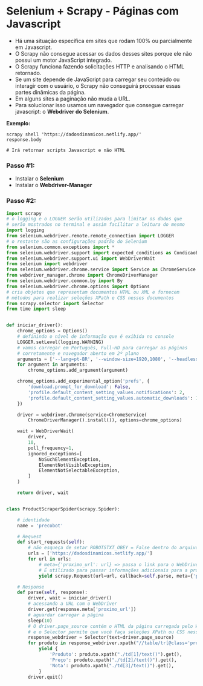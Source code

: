 # Selenium + Scrapy - Páginas com Javascript


- Há uma situação específica em sites que rodam 100% ou parcialmente em Javascript.
- O Scrapy não consegue acessar os dados desses sites porque ele não possui um motor JavaScript integrado.
- O Scrapy funciona fazendo solicitações HTTP e analisando o HTML retornado.
- Se um site depende de JavaScript para carregar seu conteúdo ou interagir com o usuário, o Scrapy não conseguirá processar essas partes dinâmicas da página. 
- Em alguns sites a paginação não muda a URL.
- Para solucionar isso usamos um navegador que consegue carregar javascript: o **Webdriver do Selenium**.


**Exemplo:**
```
scrapy shell 'https://dadosdinamicos.netlify.app/'
response.body

# Irá retornar scripts Javascript e não HTML
```


### Passo #1:
- Instalar o **Selenium**
- Instalar o **Webdriver-Manager**


### Passo #2:
```python
import scrapy
# o logging e o LOGGER serão utilizados para limitar os dados que
# serão mostrados no terminal e assim facilitar a leitura do mesmo
import logging
from selenium.webdriver.remote.remote_connection import LOGGER
# o restante são as configurações padrão do Selenium
from selenium.common.exceptions import *
from selenium.webdriver.support import expected_conditions as CondicaoExperada
from selenium.webdriver.support.ui import WebDriverWait
from selenium import webdriver
from selenium.webdriver.chrome.service import Service as ChromeService
from webdriver_manager.chrome import ChromeDriverManager
from selenium.webdriver.common.by import By
from selenium.webdriver.chrome.options import Options
# cria objetos que representam documentos HTML ou XML e fornecem
# métodos para realizar seleções XPath e CSS nesses documentos
from scrapy.selector import Selector
from time import sleep


def iniciar_driver():
    chrome_options = Options()
    # definindo o nível de informação que é exibida no console
    LOGGER.setLevel(logging.WARNING)
    # vamos carregar em Português, Full-HD para carregar as páginas
    # corretamente e navegador aberto em 2º plano
    arguments = ['--lang=pt-BR', '--window-size=1920,1080', '--headless']
    for argument in arguments:
        chrome_options.add_argument(argument)

    chrome_options.add_experimental_option('prefs', {
        'download.prompt_for_download': False,
        'profile.default_content_setting_values.notifications': 2,
        'profile.default_content_setting_values.automatic_downloads': 1,
    })

    driver = webdriver.Chrome(service=ChromeService(
        ChromeDriverManager().install()), options=chrome_options)

    wait = WebDriverWait(
        driver,
        10,
        poll_frequency=1,
        ignored_exceptions=[
            NoSuchElementException,
            ElementNotVisibleException,
            ElementNotSelectableException,
        ]
    )

    return driver, wait


class ProductScraperSpider(scrapy.Spider):

    # identidade
    name = 'precobot'

    # Request
    def start_requests(self):
        # não esqueça de setar ROBOTSTXT_OBEY = False dentro do arquivo settings.py
        urls = ['https://dadosdinamicos.netlify.app/']
        for url in urls:
            # meta={'proximo_url': url} => passa o link para o WebDriver
            # É utilizado para passar informações adicionais para a próxima requisição
            yield scrapy.Request(url=url, callback=self.parse, meta={'proximo_url': url})

    # Response
    def parse(self, response):
        driver, wait = iniciar_driver()
        # acessando a URL com o WebDriver
        driver.get(response.meta['proximo_url'])
        # aguardar carregar a página
        sleep(10)
        # O driver.page_source contém o HTML da página carregada pelo WebDriver
        # e o Selector permite que você faça seleções XPath ou CSS nesse HTML.
        response_webdriver = Selector(text=driver.page_source)
        for produto in response_webdriver.xpath("//table/tr[@class='pro-list-info']"):
            yield {
                'Produto': produto.xpath("./td[1]/text()").get(),
                'Preço': produto.xpath("./td[2]/text()").get(),
                'Nota': produto.xpath("./td[3]/text()").get(),
            }
        driver.quit()
```